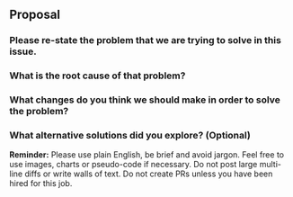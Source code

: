 ## Proposal

### Please re-state the problem that we are trying to solve in this issue.

### What is the root cause of that problem?

### What changes do you think we should make in order to solve the problem?

<!-- DO NOT POST CODE DIFFS -->

### What alternative solutions did you explore? (Optional)

**Reminder:** Please use plain English, be brief and avoid jargon. Feel free to use images, charts or pseudo-code if necessary. Do not post large multi-line diffs or write walls of text. Do not create PRs unless you have been hired for this job.

<!---
ATTN: Contributor+

You are the first line of defense in making sure every proposal has a clear and easily understood problem with a "root cause". Do not approve any proposals that lack a satisfying explanation to the first two prompts. It is CRITICALLY important that we understand the root cause at a minimum even if the solution doesn't directly address it. When we avoid this step we can end up solving the wrong problems entirely or just writing hacks and workarounds.

Instructions for how to review a proposal:

1. Address each contributor proposal one at a time and address each part of the question one at a time e.g. if a solution looks acceptable, but the stated problem is not clear then you should provide feedback and make suggestions to improve each prompt before moving on to the next. Avoid responding to all sections of a proposal at once. Move from one question to the next each time asking the contributor to "Please update your original proposal and tag me again when it's ready for review".

2. Limit excessive conversation and moderate issues to keep them on track. If someone is doing any of the following things please kindly and humbly course-correct them:

- Posting PRs.
- Posting large multi-line diffs (this is basically a PR).
- Skipping any of the required questions.
- Not using the proposal template at all.
- Suggesting that an existing issue is related to the current issue before a problem or root cause has been established.
- Excessively wordy explanations.

3. Choose the first proposal that has a reasonable answer to all the required questions.
-->

